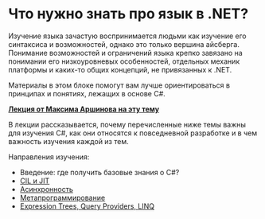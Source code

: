 # Что нужно знать про язык в .NET?

Изучение языка зачастую воспринимается людьми как изучение его синтаксиса и возможностей, однако это только вершина айсберга. Понимание возможностей и ограничений языка крепко завязано на понимании его низкоуровневых особенностей, отдельных механик платформы и каких-то общих концепций, не привязанных к .NET.

Материалы в этом блоке помогут вам лучше ориентироваться в принципах и понятиях, лежащих в основе C#. 

**[Лекция от Максима Аршинова на эту тему](https://www.youtube.com/watch?v=68Dh-rd7uAs)**

В лекции рассказывается, почему перечисленные ниже темы важны для изучения C#, как они относятся к повседневной разработке и в чем важность изучения каждой из тем.

Направления изучения:
- Введение: где получить базовые знания о C#?
- [CIL и JIT](cil_jit.md)
- [Асинхронность](async.md)
- [Метапрограммирование](metaprogramming.md)
- [Expression Trees, Query Providers, LINQ](linq.md)
